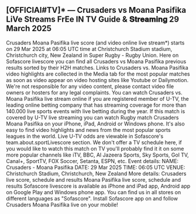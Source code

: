 ## [OFFICIAl#TV]* — Crusaders vs Moana Pasifika LiVe Streams FrEe IN TV Guide & 𝐒𝐭𝐫𝐞𝐚𝐦𝐢𝐧𝐠 29 March 2025
Crusaders Moana Pasifika live score (and video online live stream*) starts on 29 Mar 2025 at 06:05 UTC time at Christchurch Stadium stadium, Christchurch city, New Zealand in Super Rugby - Rugby Union. Here on Sofascore livescore you can find all Crusaders vs Moana Pasifika previous results sorted by their H2H matches. Links to Crusaders vs. Moana Pasifika video highlights are collected in the Media tab for the most popular matches as soon as video appear on video hosting sites like Youtube or Dailymotion. We're not responsible for any video content, please contact video file owners or hosters for any legal complaints.
You can watch Crusaders vs. Moana Pasifika live stream online if you are registered member of U-TV, the leading online betting company that has streaming coverage for more than 140.000 live sports events with live betting during the year. If this match is covered by U-TV live streaming you can watch Rugby match Crusaders Moana Pasifika on your iPhone, iPad, Android or Windows phone. It's also easy to find video highlights and news from the most popular sports leagues in the world. Live U-TV odds are viewable in Sofascore's team.about.sportLivescore section. We don't offer a TV schedule here, if you would like to watch this match on TV you'll probably find it it on some more popular channels like iTV, BBC, Al Jazeera Sports, Sky Sports, Gol TV, Canal+, SportTV, FOX Soccer, Setanta, ESPN, etc.
Event details:
NAME: Crusaders - Moana Pasifika
DATE: 29 Mar 2025
TIME: 06:05 UTC
VENUE: Christchurch Stadium, Christchurch, New Zealand
More details:
Crusaders live score, schedule and results
Moana Pasifika live score, schedule and results
Sofascore livescore is available as iPhone and iPad app, Android app on Google Play and Windows phone app. You can find us in all stores on different languages as "Sofascore". Install Sofascore app on and follow Crusaders Moana Pasifika live on your mobile!
